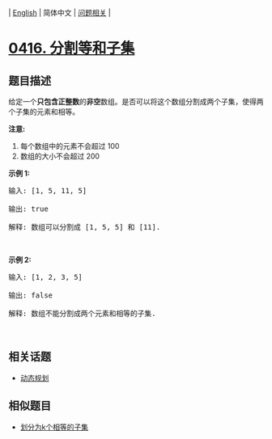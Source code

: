 
| [English](README_EN.md) | 简体中文 | [问题相关](QUESTION.md) |
# [0416. 分割等和子集](https://leetcode-cn.com/problems/partition-equal-subset-sum/)
## 题目描述
<p>给定一个<strong>只包含正整数</strong>的<strong>非空</strong>数组。是否可以将这个数组分割成两个子集，使得两个子集的元素和相等。</p>

<p><strong>注意:</strong></p>

<ol>
	<li>每个数组中的元素不会超过 100</li>
	<li>数组的大小不会超过 200</li>
</ol>

<p><strong>示例 1:</strong></p>

<pre>输入: [1, 5, 11, 5]

输出: true

解释: 数组可以分割成 [1, 5, 5] 和 [11].
</pre>

<p>&nbsp;</p>

<p><strong>示例&nbsp;2:</strong></p>

<pre>输入: [1, 2, 3, 5]

输出: false

解释: 数组不能分割成两个元素和相等的子集.
</pre>

<p>&nbsp;</p>

## 相关话题
- [动态规划](https://leetcode-cn.com/tag/dynamic-programming)
## 相似题目
- [划分为k个相等的子集](../0698/README.md)
